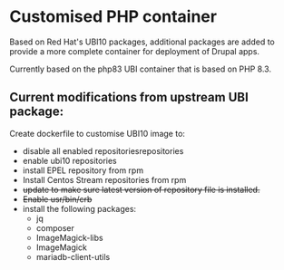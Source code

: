 # Customised PHP container

Based on Red Hat's UBI10 packages, additional packages are added to provide a more complete container for deployment of Drupal apps.

Currently based on the php83 UBI container that is based on PHP 8.3.

## Current modifications from upstream UBI package:

Create dockerfile to customise UBI10 image to:
- disable all enabled repositoriesrepositories
- enable ubi10 repositories
- install EPEL repository from rpm
- Install Centos Stream repositories from rpm
- ~~update to make sure latest version of repository file is installed.~~
- ~~Enable usr/bin/crb~~
- install the following packages:
    - jq
    - composer
    - ImageMagick-libs
    - ImageMagick
    - mariadb-client-utils
